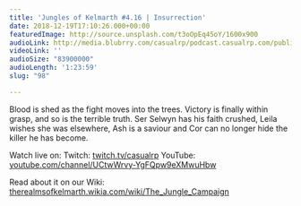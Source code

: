 ```yaml
---
title: 'Jungles of Kelmarth #4.16 | Insurrection'
date: 2018-12-19T17:10:26.000+00:00
featuredImage: http://source.unsplash.com/t3oOpEq45oY/1600x900
audioLink: http://media.blubrry.com/casualrp/podcast.casualrp.com/public/Chapter%204%20Ep.%2016%20_%20Insurrection.mp3
videoLink: ''
audioSize: "83900000"
audioLength: '1:23:59'
slug: "98"

---
```

Blood is shed as the fight moves into the trees. Victory is finally within grasp, and so is the terrible truth. Ser Selwyn has his faith crushed, Leila wishes she was elsewhere, Ash is a saviour and Cor can no longer hide the killer he has become.

Watch live on:
Twitch: [twitch.tv/casualrp](https://www.twitch.tv/casualrp)
YouTube: [youtube.com/channel/UCtwWrvy-YgFQpw9eXMwuHbw](https://www.youtube.com/channel/UCtwWrvy-YgFQpw9eXMwuHbw)

Read about it on our Wiki: [therealmsofkelmarth.wikia.com/wiki/The_Jungle_Campaign](http://therealmsofkelmarth.wikia.com/wiki/The_Jungle_Campaign)